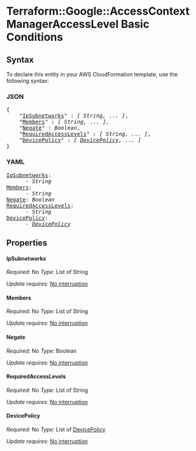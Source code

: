 # Terraform::Google::AccessContextManagerAccessLevel Basic Conditions

## Syntax

To declare this entity in your AWS CloudFormation template, use the following syntax:

### JSON

<pre>
{
    "<a href="#ipsubnetworks" title="IpSubnetworks">IpSubnetworks</a>" : <i>[ String, ... ]</i>,
    "<a href="#members" title="Members">Members</a>" : <i>[ String, ... ]</i>,
    "<a href="#negate" title="Negate">Negate</a>" : <i>Boolean</i>,
    "<a href="#requiredaccesslevels" title="RequiredAccessLevels">RequiredAccessLevels</a>" : <i>[ String, ... ]</i>,
    "<a href="#devicepolicy" title="DevicePolicy">DevicePolicy</a>" : <i>[ <a href="basic-conditions-devicepolicy.md">DevicePolicy</a>, ... ]</i>
}
</pre>

### YAML

<pre>
<a href="#ipsubnetworks" title="IpSubnetworks">IpSubnetworks</a>: <i>
      - String</i>
<a href="#members" title="Members">Members</a>: <i>
      - String</i>
<a href="#negate" title="Negate">Negate</a>: <i>Boolean</i>
<a href="#requiredaccesslevels" title="RequiredAccessLevels">RequiredAccessLevels</a>: <i>
      - String</i>
<a href="#devicepolicy" title="DevicePolicy">DevicePolicy</a>: <i>
      - <a href="basic-conditions-devicepolicy.md">DevicePolicy</a></i>
</pre>

## Properties

#### IpSubnetworks

_Required_: No
_Type_: List of String

_Update requires_: [No interruption](https://docs.aws.amazon.com/AWSCloudFormation/latest/UserGuide/using-cfn-updating-stacks-update-behaviors.html#update-no-interrupt)

#### Members

_Required_: No
_Type_: List of String

_Update requires_: [No interruption](https://docs.aws.amazon.com/AWSCloudFormation/latest/UserGuide/using-cfn-updating-stacks-update-behaviors.html#update-no-interrupt)

#### Negate

_Required_: No
_Type_: Boolean

_Update requires_: [No interruption](https://docs.aws.amazon.com/AWSCloudFormation/latest/UserGuide/using-cfn-updating-stacks-update-behaviors.html#update-no-interrupt)

#### RequiredAccessLevels

_Required_: No
_Type_: List of String

_Update requires_: [No interruption](https://docs.aws.amazon.com/AWSCloudFormation/latest/UserGuide/using-cfn-updating-stacks-update-behaviors.html#update-no-interrupt)

#### DevicePolicy

_Required_: No
_Type_: List of <a href="basic-conditions-devicepolicy.md">DevicePolicy</a>

_Update requires_: [No interruption](https://docs.aws.amazon.com/AWSCloudFormation/latest/UserGuide/using-cfn-updating-stacks-update-behaviors.html#update-no-interrupt)

